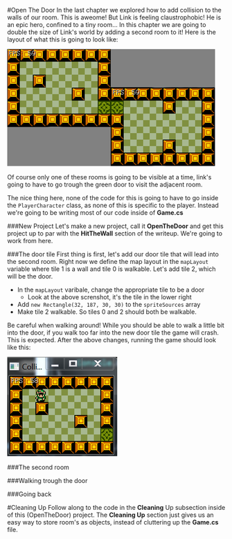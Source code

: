#Open The Door
In the last chapter we explored how to add collision to the walls of our room. This is aweome! But Link is feeling claustrophobic! He is an epic hero, confined to a tiny room... In this chapter we are going to double the size of Link's world by adding a second room to it! Here is the layout of what this is going to look like:

![ROOMS](Images/multiroom.png)

Of course only one of these rooms is going to be visible at a time, link's going to have to go trough the green door to visit the adjacent room. 

The nice thing here, none of the code for this is going to have to go inside the ```PlayerCharacter``` class, as none of this is specific to the player. Instead we're going to be writing most of our code inside of **Game.cs**

###New Project
Let's make a new project, call it **OpenTheDoor** and get this project up to par with the **HitTheWall** section of the writeup. We're going to work from here.

###The door tile
First thing is first, let's add our door tile that will lead into the second room. Right now we define the map layout in the ```mapLayout``` variable where tile 1 is a wall and tile 0 is walkable. Let's add tile 2, which will be the door. 

* In the ```mapLayout``` varibale, change the appropriate tile to be a door
  * Look at the above screnshot, it's the tile in the lower right
* Add ```new Rectangle(32, 187, 30, 30)``` to the ```spriteSources``` array
* Make tile 2 walkable. So tiles 0 and 2 should both be walkable.

Be careful when walking around! While you should be able to walk a little bit into the door, if you walk too far into the new door tile the game will crash. This is expected. After the above changes, running the game should look like this:

![DOOR1](Images/door1.PNG)

###The second room

###Walking trough the door

###Going back

#Cleaning Up
Follow along to the code in the **Cleaning** Up subsection inside of this (OpenTheDoor) project. The **Cleaning Up** section just gives us an easy way to store room's as objects, instead of cluttering up the **Game.cs** file.